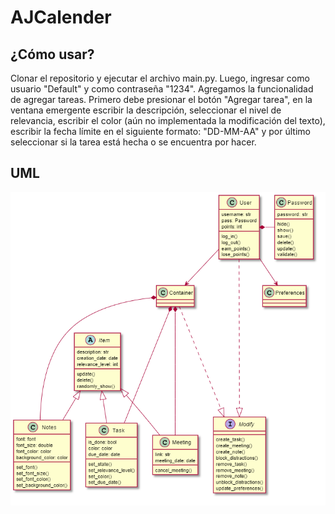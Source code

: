# AJCalender
## ¿Cómo usar?

Clonar el repositorio y ejecutar el archivo main.py. Luego, ingresar como usuario "Default" y como contraseña "1234". Agregamos la funcionalidad
de agregar tareas. Primero debe presionar el botón "Agregar tarea", en la ventana emergente escribir la descripción, seleccionar el nivel de relevancia, escribir el color (aún no implementada la  modificación del texto), escribir la fecha límite en el siguiente formato: "DD-MM-AA" y por último seleccionar si la tarea está hecha o se encuentra por hacer. 
## UML
![UML_IMAGE](assets/images/uml.bmp)

